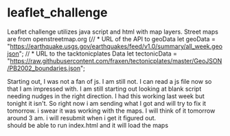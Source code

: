 # leaflet_challenge

Leaflet challenge utilizes java script and html with map layers.  Street maps are from openstreetmap.org (// * URL of the API to geoData
let geoData = "https://earthquake.usgs.gov/earthquakes/feed/v1.0/summary/all_week.geojson";
// * URL to the tacktonicplates Data
let tectonicData = "https://raw.githubusercontent.com/fraxen/tectonicplates/master/GeoJSON/PB2002_boundaries.json";

Starting out, I was not a fan of js.  I am still not.  I can read a js file now so that I am impressed with.  I am still starting out looking at blank script needing nudges in the right direction.  I had this working last week but tonight it isn't.  So right now i am sending what I got and will try to fix it tomorrow.  i swear it was working with the maps. I will think of it tomorrow around 3 am.  i will resubmit when i get it figured out.  
should be able to run index.html and it will load the maps

